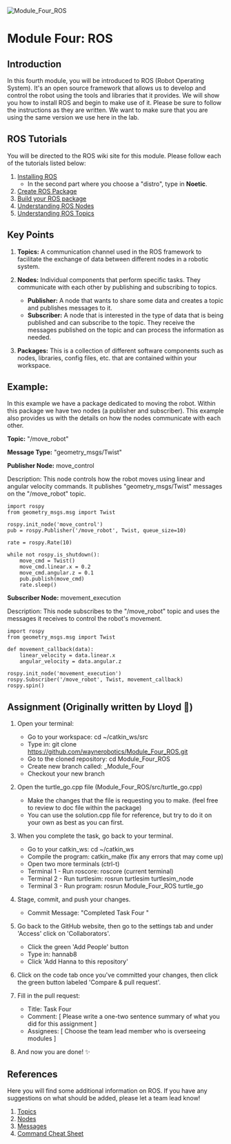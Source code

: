 ![Module_Four_ROS](https://github.com/hannab8/Module_Four_ROS/assets/83167499/0f166dc5-0e6f-44c5-ab6b-228bce9cabb9)
# Module Four: ROS

## Introduction
In this fourth module, you will be introduced to ROS (Robot Operating System). It's an open source framework that allows us to develop and control the robot using the tools and libraries that it provides. We will show you how to install ROS and begin to make use of it. Please be sure to follow the instructions as they are written. We want to make sure that you are using the same version we use here in the lab.

## ROS Tutorials
You will be directed to the ROS wiki site for this module. Please follow each of the tutorials listed below:

1. [Installing ROS](http://wiki.ros.org/ROS/Tutorials/InstallingandConfiguringROSEnvironment)
   * In the second part where you choose a "distro", type in **Noetic**.
2. [Create ROS Package](http://wiki.ros.org/ROS/Tutorials/CreatingPackage)
3. [Build your ROS package](http://wiki.ros.org/ROS/Tutorials/BuildingPackages)
4. [Understanding ROS Nodes](http://wiki.ros.org/ROS/Tutorials/UnderstandingNodes)
5. [Understanding ROS Topics](http://wiki.ros.org/ROS/Tutorials/UnderstandingTopics)

## Key Points

1. **Topics:** A communication channel used in the ROS framework to facilitate the exchange of data between different nodes in a robotic system. 
2. **Nodes:** Individual components that perform specific tasks. They communicate with each other by publishing and subscribing to topics.
   * **Publisher:** A node that wants to share some data and creates a topic and publishes messages to it.
   * **Subscriber:** A node that is interested in the type of data that is being published and can subscribe to the topic. They receive the messages published on the topic and can process the information as needed.
     
3. **Packages:** This is a collection of different software components such as nodes, libraries, config files, etc. that are contained within your workspace.

## Example:

In this example we have a package dedicated to moving the robot. Within this package we have two nodes (a publisher and subscriber). This example also provides us with the details on how the nodes communicate with each other.

**Topic:** "/move_robot"

**Message Type:** "geometry_msgs/Twist"

**Publisher Node:** move_control

Description: This node controls how the robot moves using linear and angular velocity commands. It publishes "geometry_msgs/Twist" messages on the "/move_robot" topic.
```
import rospy
from geometry_msgs.msg import Twist

rospy.init_node('move_control')
pub = rospy.Publisher('/move_robot', Twist, queue_size=10)

rate = rospy.Rate(10)

while not rospy.is_shutdown():
    move_cmd = Twist()
    move_cmd.linear.x = 0.2
    move_cmd.angular.z = 0.1
    pub.publish(move_cmd)
    rate.sleep()
```

**Subscriber Node:** movement_execution

Description: This node subscribes to the "/move_robot" topic and uses the messages it receives to control the robot's movement. 
```
import rospy
from geometry_msgs.msg import Twist

def movement_callback(data):
    linear_velocity = data.linear.x
    angular_velocity = data.angular.z

rospy.init_node('movement_execution')
rospy.Subscriber('/move_robot', Twist, movement_callback)
rospy.spin()
```

## Assignment (Originally written by Lloyd :robot:)

1.  Open your terminal:
      - Go to your workspace: cd ~/catkin_ws/src
      - Type in: git clone https://github.com/waynerobotics/Module_Four_ROS.git
      - Go to the cloned repository: cd Module_Four_ROS
      - Create new branch called: <YourName>_Module_Four
      - Checkout your new branch

2.  Open the turtle_go.cpp file (Module_Four_ROS/src/turtle_go.cpp)
      - Make the changes that the file is requesting you to make. (feel free to review to doc file within the package)
      - You can use the solution.cpp file for reference, but try to do it on your own as best as you can first.

3.  When you complete the task, go back to your terminal.
      - Go to your catkin_ws: cd ~/catkin_ws
      - Compile the program: catkin_make (fix any errors that may come up)
      - Open two more terminals (ctrl-t)
      - Terminal 1 - Run roscore: roscore (current terminal)
      - Terminal 2 - Run turtlesim: rosrun turtlesim turtlesim_node
      - Terminal 3 - Run program: rosrun Module_Four_ROS turtle_go

4.  Stage, commit, and push your changes.
      - Commit Message: "Completed Task Four "
  
5.  Go back to the GitHub website, then go to the settings tab and under 'Access' click on 'Collaborators'.
    - Click the green 'Add People' button
    - Type in: hannab8
    - Click 'Add Hanna to this repository'

6.  Click on the code tab once you've committed your changes, then click the green button labeled 'Compare & pull request'. 

7.  Fill in the pull request:
    - Title: Task Four
    - Comment: [ Please write a one-two sentence summary of what you did for this assignment ]
    - Assignees: [ Choose the team lead member who is overseeing modules ]

8.  And now you are done! :sparkles:

## References

Here you will find some additional information on ROS. If you have any suggestions on what should be added, please let a team lead know!

1. [Topics](http://wiki.ros.org/Topics)
2. [Nodes](http://wiki.ros.org/Nodes)
3. [Messages](http://wiki.ros.org/Messages)
4. [Command Cheat Sheet](https://mirror.umd.edu/roswiki/attachments/de/ROScheatsheet.pdf)
